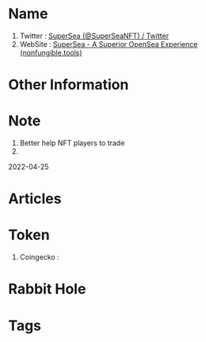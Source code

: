 # Name
1. Twitter : [SuperSea (@SuperSeaNFT) / Twitter](https://twitter.com/SuperSeaNFT)
2. WebSite : [SuperSea - A Superior OpenSea Experience (nonfungible.tools)](https://nonfungible.tools/supersea)

# Other Information


# Note 
1. Better help NFT players to trade
2. 
2022-04-25

# Articles

# Token 
1. Coingecko : 

# Rabbit Hole


# Tags


